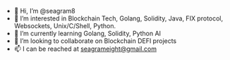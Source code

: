 - 👋 Hi, I’m @seagram8
- 👀 I’m interested in Blockchain Tech, Golang, Solidity, Java, FIX protocol, Websockets, Unix/C/Shell, Python.
- 🌱 I’m currently learning Golang, Solidity, Python AI
- 💞️ I’m looking to collaborate on Blockchain DEFI projects
- 📫 I can be reached at seagrameight@gmail.com

<!---
seagram8/seagram8 is a ✨ special ✨ repository because its `README.md` (this file) appears on your GitHub profile.
You can click the Preview link to take a look at your changes.
--->
